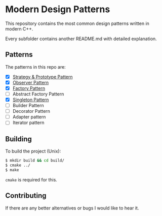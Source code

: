 # Modern Design Patterns

This repository contains the most common design patterns written in modern C++.

Every subfolder contains another README.md with detailed explanation.

## Patterns

The patterns in this repo are:

- [x] [Strategy & Prototype Pattern](StrategyPrototypePattern/)
- [x] [Observer Pattern](ObserverPattern/)
- [x] [Factory Pattern](FactoryPattern/)
- [ ] Abstract Factory Pattern
- [x] [Singleton Pattern](SingletonPattern/)
- [ ] Builder Pattern
- [ ] Decorator Pattern
- [ ] Adapter pattern
- [ ] Iterator pattern

## Building

To build the project (Unix):

```bash
$ mkdir build && cd build/
$ cmake ../
$ make
```

`cmake` is required for this.

## Contributing

If there are any better alternatives or bugs I would like to hear it.